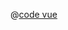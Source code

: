 <ClientOnly>
  <common-code-view name="data-line" :is-code-view="false"/>
</ClientOnly>

@[code vue](../.vuepress/components/map/data/line.vue)
